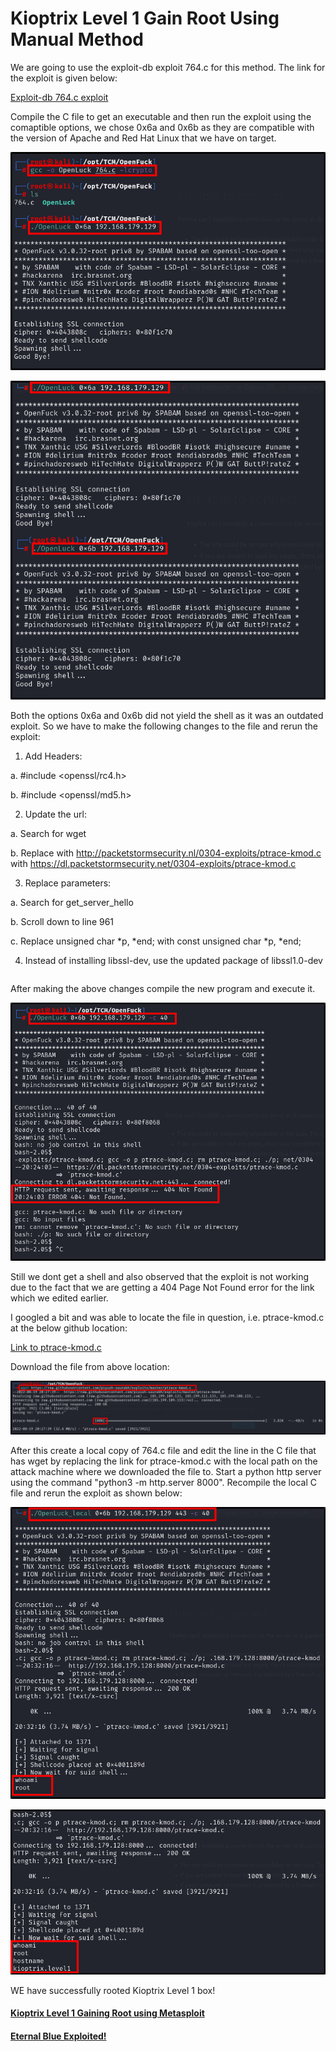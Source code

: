 # Kioptrix Level 1 Gain Root Using Manual Method


We are going to use the exploit-db exploit 764.c for this method. The link for the exploit is given below:

[Exploit-db 764.c exploit](https://www.exploit-db.com/exploits/764)

Compile the C file to get an executable and then run the exploit using the comaptible options, we chose 0x6a and 0x6b as they are compatible with the version of Apache and Red Hat Linux that we have on target.

![Image](https://github.com/vandanarach/TCM-Courses/raw/main/docs/PracticalEthicalHacking/images/16.png)

![Image](https://github.com/vandanarach/TCM-Courses/raw/main/docs/PracticalEthicalHacking/images/17.png)

Both the options 0x6a and 0x6b did not yield the shell as it was an outdated exploit. So we have to make the following changes to the file and rerun the exploit:

1. Add Headers:

a. #include <openssl/rc4.h>

b. #include <openssl/md5.h>

2. Update the url:

a. Search for wget

b. Replace with http://packetstormsecurity.nl/0304-exploits/ptrace-kmod.c with https://dl.packetstormsecurity.net/0304-exploits/ptrace-kmod.c

3. Replace parameters:

a. Search for get_server_hello

b. Scroll down to line 961

c. Replace unsigned char *p, *end; with const unsigned char *p, *end;

4. Instead of installing libssl-dev, use the updated package of libssl1.0-dev

``` apt-get install libssl1.0-dev 
```

After making the above changes compile the new program and execute it.

![Image](https://github.com/vandanarach/TCM-Courses/raw/main/docs/PracticalEthicalHacking/images/18.png)

Still we dont get a shell and also observed that the exploit is not working due to the fact that we are getting a 404 Page Not Found error for the link which we edited earlier.

I googled a bit and was able to locate the file in question, i.e. ptrace-kmod.c at the below github location:

[Link to ptrace-kmod.c](https://raw.githubusercontent.com/piyush-saurabh/exploits/master/ptrace-kmod.c)

Download the file from above location:

![Image](https://github.com/vandanarach/TCM-Courses/raw/main/docs/PracticalEthicalHacking/images/19.png)

After this create a local copy of 764.c file and edit the line in the C file that has wget by replacing the link for ptrace-kmod.c with the local path on the attack machine where we downloaded the file to. Start a python http server using the command "python3 -m http.server 8000". Recompile the local C file and rerun the exploit as shown below:

![Image](https://github.com/vandanarach/TCM-Courses/raw/main/docs/PracticalEthicalHacking/images/20.png)

![Image](https://github.com/vandanarach/TCM-Courses/raw/main/docs/PracticalEthicalHacking/images/21.png)


WE have successfully rooted Kioptrix Level 1 box!




#### <i class="fa-solid fa-circle-arrow-left"></i> [Kioptrix Level 1 Gaining Root using Metasploit](https://vandanarach.github.io/TCM-Courses/PracticalEthicalHacking/KioptrixGainRootMetasploit.html)
####  <i class="fa-solid fa-circle-arrow-right"></i>[Eternal Blue Exploited!](https://vandanarach.github.io/TCM-Courses/PracticalEthicalHacking/Blue.html)

